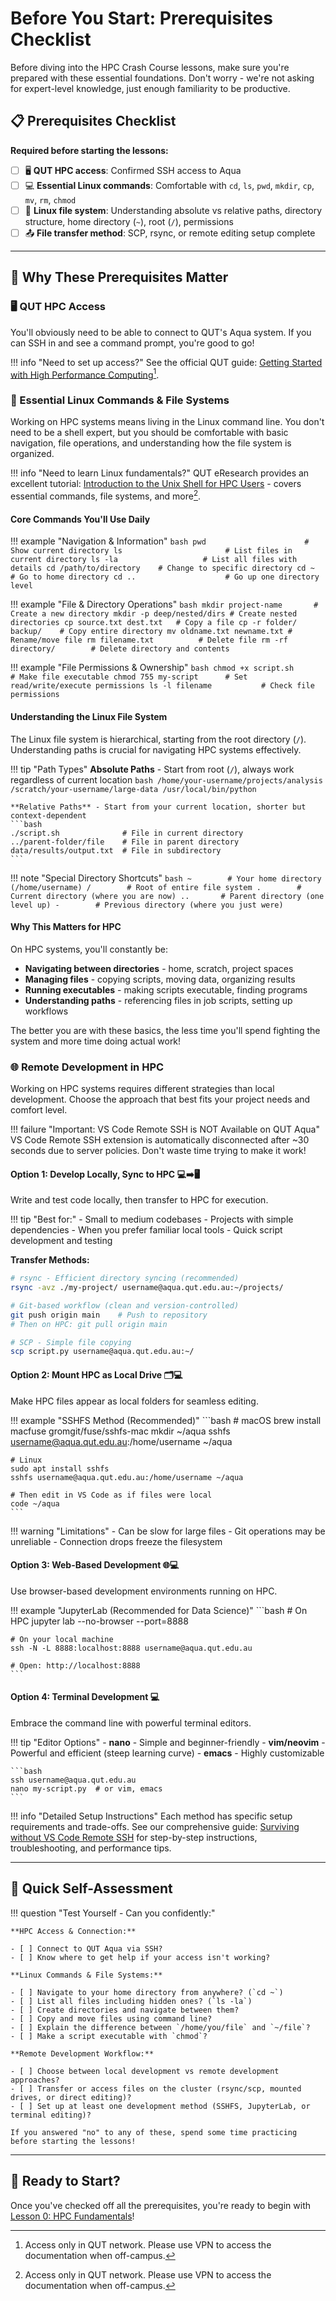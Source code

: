 # Before You Start: Prerequisites Checklist

Before diving into the HPC Crash Course lessons, make sure you're prepared with these essential foundations. Don't worry - we're not asking for expert-level knowledge, just enough familiarity to be productive.

## 📋 Prerequisites Checklist

**Required before starting the lessons:**

- [ ] 🖥️ **QUT HPC access**: Confirmed SSH access to Aqua
- [ ] 💻 **Essential Linux commands**: Comfortable with `cd`, `ls`, `pwd`, `mkdir`, `cp`, `mv`, `rm`, `chmod`
- [ ] 📁 **Linux file system**: Understanding absolute vs relative paths, directory structure, home directory (`~`), root (`/`), permissions
- [ ] 📤 **File transfer method**: SCP, rsync, or remote editing setup complete

---

## 🤔 Why These Prerequisites Matter

### 🖥️ QUT HPC Access

You'll obviously need to be able to connect to QUT's Aqua system. If you can SSH in and see a command prompt, you're good to go!

!!! info "Need to set up access?"
    See the official QUT guide: [Getting Started with High Performance Computing](https://docs.eres.qut.edu.au/hpc-getting-started-with-high-performance-computin#accessing-the-hpc)[^1].

### 🐧 Essential Linux Commands & File Systems

Working on HPC systems means living in the Linux command line. You don't need to be a shell expert, but you should be comfortable with basic navigation, file operations, and understanding how the file system is organized.

!!! info "Need to learn Linux fundamentals?"
    QUT eResearch provides an excellent tutorial: [Introduction to the Unix Shell for HPC Users](https://docs.eres.qut.edu.au/sn-index) - covers essential commands, file systems, and more[^1].

#### Core Commands You'll Use Daily

!!! example "Navigation & Information"
    ```bash
    pwd                      # Show current directory
    ls                       # List files in current directory
    ls -la                   # List all files with details
    cd /path/to/directory    # Change to specific directory
    cd ~                     # Go to home directory
    cd ..                    # Go up one directory level
    ```

!!! example "File & Directory Operations"
    ```bash
    mkdir project-name       # Create a new directory
    mkdir -p deep/nested/dirs # Create nested directories
    cp source.txt dest.txt   # Copy a file
    cp -r folder/ backup/    # Copy entire directory
    mv oldname.txt newname.txt # Rename/move file
    rm filename.txt          # Delete file
    rm -rf directory/        # Delete directory and contents
    ```

!!! example "File Permissions & Ownership"
    ```bash
    chmod +x script.sh       # Make file executable
    chmod 755 my-script      # Set read/write/execute permissions
    ls -l filename           # Check file permissions
    ```

#### Understanding the Linux File System

The Linux file system is hierarchical, starting from the root directory (`/`). Understanding paths is crucial for navigating HPC systems effectively.

!!! tip "Path Types"
    **Absolute Paths** - Start from root (`/`), always work regardless of current location
    ```bash
    /home/your-username/projects/analysis
    /scratch/your-username/large-data
    /usr/local/bin/python
    ```

    **Relative Paths** - Start from your current location, shorter but context-dependent
    ```bash
    ./script.sh              # File in current directory
    ../parent-folder/file    # File in parent directory
    data/results/output.txt  # File in subdirectory
    ```

!!! note "Special Directory Shortcuts"
    ```bash
    ~        # Your home directory (/home/username)
    /        # Root of entire file system
    .        # Current directory (where you are now)
    ..       # Parent directory (one level up)
    -        # Previous directory (where you just were)
    ```

#### Why This Matters for HPC

On HPC systems, you'll constantly be:

- **Navigating between directories** - home, scratch, project spaces
- **Managing files** - copying scripts, moving data, organizing results
- **Running executables** - making scripts executable, finding programs
- **Understanding paths** - referencing files in job scripts, setting up workflows

The better you are with these basics, the less time you'll spend fighting the system and more time doing actual work!

### 🌐 Remote Development in HPC

Working on HPC systems requires different strategies than local development. Choose the approach that best fits your project needs and comfort level.

!!! failure "Important: VS Code Remote SSH is NOT Available on QUT Aqua"
    VS Code Remote SSH extension is automatically disconnected after ~30 seconds due to server policies. Don't waste time trying to make it work!

#### Option 1: Develop Locally, Sync to HPC 💻➡️🖥️

Write and test code locally, then transfer to HPC for execution.

!!! tip "Best for:"
    - Small to medium codebases
    - Projects with simple dependencies
    - When you prefer familiar local tools
    - Quick script development and testing

**Transfer Methods:**

```bash
# rsync - Efficient directory syncing (recommended)
rsync -avz ./my-project/ username@aqua.qut.edu.au:~/projects/

# Git-based workflow (clean and version-controlled)
git push origin main    # Push to repository
# Then on HPC: git pull origin main

# SCP - Simple file copying
scp script.py username@aqua.qut.edu.au:~/
```

#### Option 2: Mount HPC as Local Drive 🗂️💻

Make HPC files appear as local folders for seamless editing.

!!! example "SSHFS Method (Recommended)"
    ```bash
    # macOS
    brew install macfuse gromgit/fuse/sshfs-mac
    mkdir ~/aqua
    sshfs <username@aqua.qut.edu.au>:/home/username ~/aqua

    # Linux
    sudo apt install sshfs
    sshfs username@aqua.qut.edu.au:/home/username ~/aqua

    # Then edit in VS Code as if files were local
    code ~/aqua
    ```

!!! warning "Limitations"
    - Can be slow for large files
    - Git operations may be unreliable
    - Connection drops freeze the filesystem

#### Option 3: Web-Based Development 🌐💻

Use browser-based development environments running on HPC.

!!! example "JupyterLab (Recommended for Data Science)"
    ```bash
    # On HPC
    jupyter lab --no-browser --port=8888

    # On your local machine
    ssh -N -L 8888:localhost:8888 username@aqua.qut.edu.au

    # Open: http://localhost:8888
    ```

#### Option 4: Terminal Development 💻

Embrace the command line with powerful terminal editors.

!!! tip "Editor Options"
    - **nano** - Simple and beginner-friendly
    - **vim/neovim** - Powerful and efficient (steep learning curve)
    - **emacs** - Highly customizable

    ```bash
    ssh username@aqua.qut.edu.au
    nano my-script.py  # or vim, emacs
    ```

!!! info "Detailed Setup Instructions"
    Each method has specific setup requirements and trade-offs. See our comprehensive guide: [Surviving without VS Code Remote SSH](../../remote-dev/Surviving-without-VS-Code-Remote-SSH) for step-by-step instructions, troubleshooting, and performance tips.

---

## 🧪 Quick Self-Assessment

!!! question "Test Yourself - Can you confidently:"

    **HPC Access & Connection:**

    - [ ] Connect to QUT Aqua via SSH?
    - [ ] Know where to get help if your access isn't working?

    **Linux Commands & File Systems:**

    - [ ] Navigate to your home directory from anywhere? (`cd ~`)
    - [ ] List all files including hidden ones? (`ls -la`)
    - [ ] Create directories and navigate between them?
    - [ ] Copy and move files using command line?
    - [ ] Explain the difference between `/home/you/file` and `~/file`?
    - [ ] Make a script executable with `chmod`?

    **Remote Development Workflow:**

    - [ ] Choose between local development vs remote development approaches?
    - [ ] Transfer or access files on the cluster (rsync/scp, mounted drives, or direct editing)?
    - [ ] Set up at least one development method (SSHFS, JupyterLab, or terminal editing)?

    If you answered "no" to any of these, spend some time practicing before starting the lessons!

---

## 🚀 Ready to Start?

Once you've checked off all the prerequisites, you're ready to begin with [Lesson 0: HPC Fundamentals](Lesson-0.md)!

[^1]: Access only in QUT network. Please use VPN to access the documentation when off-campus.
